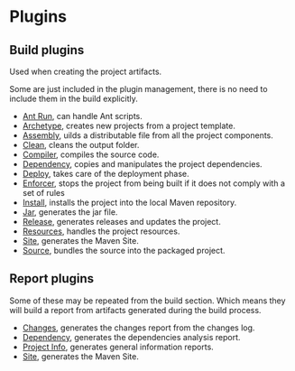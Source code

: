 # Plugins

## Build plugins

Used when creating the project artifacts.

Some are just included in the plugin management, there is no need to include them in the build explicitly.

- [Ant Run](https://maven.apache.org/plugins/maven-antrun-plugin/), can handle Ant scripts.
- [Archetype](http://maven.apache.org/archetype/maven-archetype-plugin/), creates new projects from a project template.
- [Assembly](http://maven.apache.org/plugins/maven-assembly-plugin/), uilds a distributable file from all the project components.
- [Clean](https://maven.apache.org/plugins/maven-clean-plugin/), cleans the output folder.
- [Compiler](https://maven.apache.org/plugins/maven-compiler-plugin/), compiles the source code.
- [Dependency](https://maven.apache.org/plugins/maven-dependency-plugin/), copies and manipulates the project dependencies.
- [Deploy](https://maven.apache.org/plugins/maven-deploy-plugin/), takes care of the deployment phase.
- [Enforcer](https://maven.apache.org/enforcer/maven-enforcer-plugin/), stops the project from being built if it does not comply with a set of rules
- [Install](https://maven.apache.org/plugins/maven-install-plugin/), installs the project into the local Maven repository.
- [Jar](https://maven.apache.org/plugins/maven-jar-plugin/), generates the jar file.
- [Release](https://maven.apache.org/maven-release/maven-release-plugin/), generates releases and updates the project.
- [Resources](https://maven.apache.org/plugins/maven-resources-plugin/), handles the project resources.
- [Site](https://maven.apache.org/plugins/maven-site-plugin/), generates the Maven Site.
- [Source](https://maven.apache.org/plugins/maven-source-plugin/), bundles the source into the packaged project.

## Report plugins

Some of these may be repeated from the build section. Which means they will build a report from artifacts generated during the build process.

- [Changes](https://maven.apache.org/plugins/maven-changes-plugin/), generates the changes report from the changes log.
- [Dependency](https://maven.apache.org/plugins/maven-dependency-plugin/), generates the dependencies analysis report.
- [Project Info](https://maven.apache.org/plugins/maven-project-info-reports-plugin/), generates general information reports.
- [Site](https://maven.apache.org/plugins/maven-site-plugin/), generates the Maven Site.

